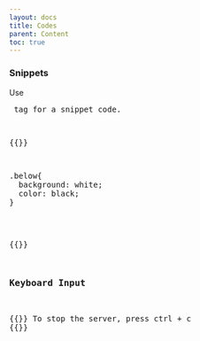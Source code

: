 ```yaml
---
layout: docs
title: Codes
parent: Content
toc: true
---
```


### Snippets

Use **<pre>** tag for a snippet code.

{{<example>}}
<pre>
.below{
  background: white;
  color: black;
}
</pre>
{{</example>}}


### Keyboard Input

{{<example>}}
To stop the server, press <kbd>ctrl + c</kbd>
{{</example>}}
